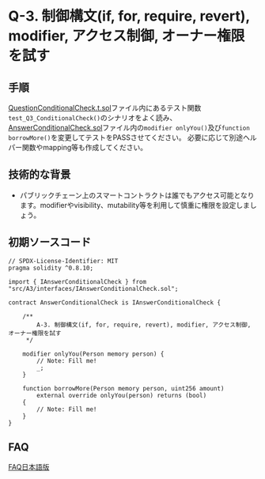 # Q-3. 制御構文(if, for, require, revert), modifier, アクセス制御, オーナー権限を試す


## 手順
[QuestionConditionalCheck.t.sol](../../test/Q3/QuestionConditionalCheck.t.sol)ファイル内にあるテスト関数`test_Q3_ConditionalCheck()`のシナリオをよく読み、
[AnswerConditionalCheck.sol](./AnswerConditionalCheck.sol)ファイル内の`modifier onlyYou()`及び`function borrowMore()`を変更してテストをPASSさせてください。
必要に応じて別途ヘルパー関数やmapping等も作成してください。


## 技術的な背景
- パブリックチェーン上のスマートコントラクトは誰でもアクセス可能となります。modifierやvisibility、mutability等を利用して慎重に権限を設定しましょう。


## 初期ソースコード
```
// SPDX-License-Identifier: MIT
pragma solidity ^0.8.10;

import { IAnswerConditionalCheck } from "src/A3/interfaces/IAnswerConditionalCheck.sol";

contract AnswerConditionalCheck is IAnswerConditionalCheck {

    /**
        A-3. 制御構文(if, for, require, revert), modifier, アクセス制御, オーナー権限を試す
     */

    modifier onlyYou(Person memory person) {
        // Note: Fill me!
        _;
    }

    function borrowMore(Person memory person, uint256 amount)
        external override onlyYou(person) returns (bool)
    {
        // Note: Fill me!
    }
}
```


## FAQ
[FAQ日本語版](./docs/FAQ/FAQ.ja.md)
